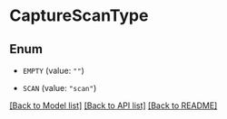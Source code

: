 # CaptureScanType

## Enum


* `EMPTY` (value: `""`)

* `SCAN` (value: `"scan"`)


[[Back to Model list]](../README.md#documentation-for-models) [[Back to API list]](../README.md#documentation-for-api-endpoints) [[Back to README]](../README.md)


